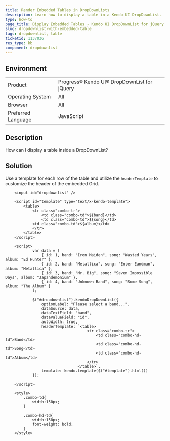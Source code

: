 ```yaml
---
title: Render Embedded Tables in DropDownLists
description: Learn how to display a table in a Kendo UI DropDownList.
type: how-to
page_title: Display Embedded Tables - Kendo UI DropDownList for jQuery
slug: dropdownlist-with-embedded-table
tags: dropdownlist, table
ticketid: 1137036
res_type: kb
component: dropdownlist
---
```


## Environment

<table>
 <tr>
  <td>Product</td>
  <td>Progress® Kendo UI® DropDownList for jQuery</td>
 </tr>
 <tr>
  <td>Operating System</td>
  <td>All</td>
 </tr>
 <tr>
  <td>Browser</td>
  <td>All</td>
 </tr>
 <tr>
  <td>Preferred Language</td>
  <td>JavaScript</td>
 </tr>
</table>

## Description

How can I display a table inside a DropDownList?

## Solution

Use a template for each row of the table and utilize the `headerTemplate` to customize the header of the embedded Grid.

```dojo
	<input id="dropdownlist" />

	<script id="template" type="text/x-kendo-template">
		<table>
			<tr class="combo-tr">
				<td class="combo-td">${band}</td>
				<td class="combo-td">${song}</td>
			<td class="combo-td">${album}</td>
			</tr>
		</table>  
	</script>

	<script>    
			var data = [
				{ id: 1, band: "Iron Maiden", song: "Wasted Years", album: "Ed Hunter" },
				{ id: 2, band: "Metallica", song: "Enter Eandman", album: "Metallica" },
				{ id: 3, band: "Mr. Big", song: "Seven Impossible Days", album: "Japandemonium" },
				{ id: 4, band: "Unknown Band", song: "Some Song", album: "The Album" }
			];

			$("#dropdownlist").kendoDropDownList({
				optionLabel: "Please select a band...",
				dataSource: data,
				dataTextField: "band",
				dataValueField: "id",
				autoWidth: true,
				headerTemplate: `<table>
									<tr class="combo-tr">
										<td class="combo-hd-td">Band</td>
										<td class="combo-hd-td">Song</td>
										<td class="combo-hd-td">Album</td>
									</tr>
								</table>`,
				template: kendo.template($("#template").html())
			});

	</script>

	<style>	 
		.combo-td{
			width:150px;
		}

		.combo-hd-td{
			width:150px;
			font-weight: bold;
		}
	</style>
```
